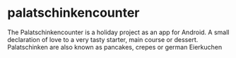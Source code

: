 # palatschinkencounter
The Palatschinkencounter is a holiday project as an app for Android. A small declaration of love to a very tasty starter, main course or dessert. Palatschinken are also known as pancakes, crepes or german Eierkuchen
